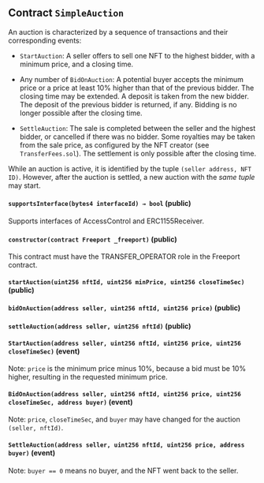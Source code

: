 ## Contract `SimpleAuction`

An auction is characterized by a sequence of transactions and their corresponding events:

- `StartAuction`: A seller offers to sell one NFT to the highest bidder, with a minimum price, and a closing time.

- Any number of `BidOnAuction`: A potential buyer accepts the minimum price or a price at least 10% higher
than that of the previous bidder.
The closing time may be extended.
A deposit is taken from the new bidder. The deposit of the previous bidder is returned, if any.
Bidding is no longer possible after the closing time.

- `SettleAuction`: The sale is completed between the seller and the highest bidder, or cancelled if there was no bidder.
Some royalties may be taken from the sale price, as configured by the NFT creator (see `TransferFees.sol`).
The settlement is only possible after the closing time.

While an auction is active, it is identified by the tuple `(seller address, NFT ID)`.
However, after the auction is settled, a new auction with the *same tuple* may start.




#### `supportsInterface(bytes4 interfaceId) → bool` (public)

Supports interfaces of AccessControl and ERC1155Receiver.



#### `constructor(contract Freeport _freeport)` (public)

This contract must have the TRANSFER_OPERATOR role in the Freeport contract.



#### `startAuction(uint256 nftId, uint256 minPrice, uint256 closeTimeSec)` (public)





#### `bidOnAuction(address seller, uint256 nftId, uint256 price)` (public)





#### `settleAuction(address seller, uint256 nftId)` (public)






#### `StartAuction(address seller, uint256 nftId, uint256 price, uint256 closeTimeSec)` (event)

Note: `price` is the minimum price minus 10%, because a bid must be 10% higher, resulting in the requested minimum price.



#### `BidOnAuction(address seller, uint256 nftId, uint256 price, uint256 closeTimeSec, address buyer)` (event)

Note: `price`, `closeTimeSec`, and `buyer` may have changed for the auction `(seller, nftId)`.



#### `SettleAuction(address seller, uint256 nftId, uint256 price, address buyer)` (event)

Note: `buyer == 0` means no buyer, and the NFT went back to the seller.



